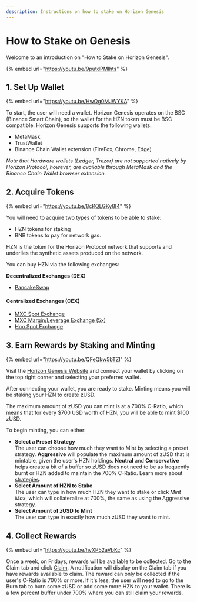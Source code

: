 ```yaml
---
description: Instructions on how to stake on Horizon Genesis
---
```


# How to Stake on Genesis

Welcome to an introduction on "How to Stake on Horizon Genesis".

{% embed url="https://youtu.be/9putdPMlhts" %}

## 1. Set Up Wallet

{% embed url="https://youtu.be/HwOg0MJWYKA" %}

To start, the user will need a wallet. Horizon Genesis operates on the BSC (Binance Smart Chain), so the wallet for the HZN token must be BSC compatible. Horizon Genesis supports the following wallets:

* MetaMask
* TrustWallet
* Binance Chain Wallet extension (FireFox, Chrome, Edge)

_Note that Hardware wallets (Ledger, Trezor) are not supported natively by Horizon Protocol, however, are available through MetaMask and the Binance Chain Wallet browser extension._

## 2. Acquire Tokens

{% embed url="https://youtu.be/8cKQLGKy8I4" %}

You will need to acquire two types of tokens to be able to stake:

* HZN tokens for staking
* BNB tokens to pay for network gas.

HZN is the token for the Horizon Protocol network that supports and underlies the synthetic assets produced on the network.

You can buy HZN via the following exchanges:

**Decentralized Exchanges (DEX)**

* [PancakeSwap](https://exchange.pancakeswap.finance/#/swap)

#### Centralized Exchanges (CEX)

* [MXC Spot Exchange](https://www.mexc.com/exchange/HZN\_USDT)
* [MXC Margin/Leverage Exchange (5x)](https://www.mexc.com/margin/HZN\_USDT)
* [Hoo Spot Exchange](https://hoo.com/innovation/hzn-usdt)

## 3. Earn Rewards by Staking and Minting

{% embed url="https://youtu.be/QFeQkw5bTZI" %}

Visit the [Horizon Genesis Website](https://genesis.horizonprotocol.com/) and connect your wallet by clicking on the top right corner and selecting your preferred wallet.

After connecting your wallet, you are ready to stake. Minting means you will be staking your HZN to create zUSD.

The maximum amount of zUSD you can mint is at a 700% C-Ratio, which means that for every $700 USD worth of HZN, you will be able to mint $100 zUSD.

To begin minting, you can either:

* **Select a Preset Strategy**\
  The user can choose how much they want to Mint by selecting a preset strategy. **Aggressive** will populate the maximum amount of zUSD that is mintable, given the user's HZN holdings. **Neutral** and **Conservative** helps create a bit of a buffer so zUSD does not need to be as frequently burnt or HZN added to maintain the 700% C-Ratio. Learn more about [strategies](https://docs.horizonprotocol.com/#strategies).
* **Select Amount of HZN to Stake**\
  The user can type in how much HZN they want to stake or click _Mint Max_, which will collateralize at 700%, the same as using the Aggressive strategy.
* **Select Amount of zUSD to Mint**\
  The user can type in exactly how much zUSD they want to mint.

## 4. Collect Rewards <a href="#_5-collect-rewards" id="_5-collect-rewards"></a>

{% embed url="https://youtu.be/hvXP52aVbKc" %}

Once a week, on Fridays, rewards will be available to be collected. Go to the Claim tab and click [Claim](https://docs.horizonprotocol.com/#claim). A notification will display on the Claim tab if you have rewards available to claim. The reward can only be collected if the user's C-Ratio is 700% or more. If it's less, the user will need to go to the Burn tab to burn some zUSD or add some more HZN to your wallet. There is a few percent buffer under 700% where you can still claim your rewards.
